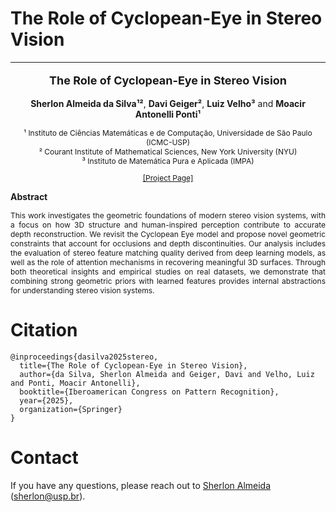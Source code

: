 # The Role of Cyclopean-Eye in Stereo Vision
---

<p align="center" style="font-size:18px">
  <b><span>The Role of Cyclopean-Eye in Stereo Vision</span></b>
</p>

<p align="center" style="font-size:14px">
  <b><span>Sherlon Almeida da Silva¹²</span></b>,
  <b><span>Davi Geiger²</span></b>,
  <b><span>Luiz Velho³</span></b> and
  <b><span>Moacir Antonelli Ponti¹</span></b>
</p>

<p align="center" style="font-size:12px">
  ¹ Instituto de Ciências Matemáticas e de Computação, Universidade de São Paulo (ICMC-USP) <br>
  ² Courant Institute of Mathematical Sciences, New York University (NYU) <br>
  ³ Instituto de Matemática Pura e Aplicada (IMPA)
</p>

<p align="center" style="font-size:12px">
  <a href="https://sherlonalmeida.github.io/cyclopean-stereo/">[Project Page]</a>
</p>

**Abstract**
<p align="justify" style="font-size:12px">
This work investigates the geometric foundations of modern stereo vision systems, with a focus on how 3D structure and human-inspired perception contribute to accurate depth reconstruction. We revisit the Cyclopean Eye model and propose novel geometric constraints that account for occlusions and depth discontinuities. Our analysis includes the evaluation of stereo feature matching quality derived from deep learning models, as well as the role of attention mechanisms in recovering meaningful 3D surfaces. Through both theoretical insights and empirical studies on real datasets, we demonstrate that combining strong geometric priors with learned features provides internal abstractions for understanding stereo vision systems.
</p>

<!-- ![Occlusions](docs/assets/FeatureCorrelation-occlusions-1x4.png) -->


# Citation
```
@inproceedings{dasilva2025stereo,
  title={The Role of Cyclopean-Eye in Stereo Vision},
  author={da Silva, Sherlon Almeida and Geiger, Davi and Velho, Luiz and Ponti, Moacir Antonelli},
  booktitle={Iberoamerican Congress on Pattern Recognition},
  year={2025},
  organization={Springer}
}
```

# Contact
If you have any questions, please reach out to [Sherlon Almeida](https://scholar.google.com.br/citations?user=boFxo4gAAAAJ&hl) (sherlon@usp.br).